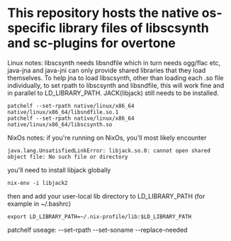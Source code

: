 # This repository hosts the native os-specific library files of libscsynth and sc-plugins for overtone

Linux notes:
libscsynth needs libsndfile which in turn needs ogg/flac etc,
java-jna and java-jni can only provide shared libraries that they
load themselves. To help jna to load libscsynth, other than loading
each .so file individually, to set rpath to libscsynth and libsndfile,
this will work fine and in parallel to LD_LIBRARY_PATH.
JACK(libjack) still needs to be installed.

```
patchelf --set-rpath native/linux/x86_64 native/linux/x86_64/libsndfile.so.1
patchelf --set-rpath native/linux/x86_64 native/linux/x86_64/libscsynth.so
```

NixOs notes:
if you're running on NixOs, you'll most likely encounter
```
java.lang.UnsatisfiedLinkError: libjack.so.0: cannot open shared object file: No such file or directory
```
you'll need to install libjack globally
```
nix-env -i libjack2
```
then and add your user-local lib directory to LD_LIBRARY_PATH (for example in ~/.bashrc)
```
export LD_LIBRARY_PATH=~/.nix-profile/lib:$LD_LIBRARY_PATH
```

patchelf useage:
  --set-rpath <rpath> <file-location>
  --set-soname <new-soname> <file-location>
  --replace-needed <new-dep-name> <old-dep-name> <file-location>
  
